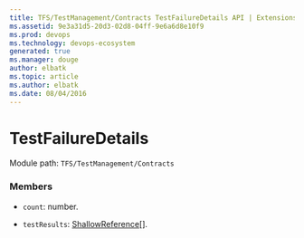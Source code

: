 ```yaml
---
title: TFS/TestManagement/Contracts TestFailureDetails API | Extensions for Visual Studio Team Services
ms.assetid: 9e3a31d5-20d3-02d8-04ff-9e6a6d8e10f9
ms.prod: devops
ms.technology: devops-ecosystem
generated: true
ms.manager: douge
author: elbatk
ms.topic: article
ms.author: elbatk
ms.date: 08/04/2016
---
```


# TestFailureDetails

Module path: `TFS/TestManagement/Contracts`


### Members

* `count`: number. 

* `testResults`: [ShallowReference](../../../TFS/TestManagement/Contracts/ShallowReference.md)[]. 

